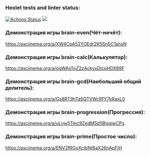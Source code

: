 ### Hexlet tests and linter status:
[![Actions Status](https://github.com/eshimovTK/frontend-project-44/actions/workflows/hexlet-check.yml/badge.svg)](https://github.com/eshimovTK/frontend-project-44/actions)
<a href="https://codeclimate.com/github/eshimovTK/frontend-project-44/maintainability"><img src="https://api.codeclimate.com/v1/badges/0a271af3412b991368cf/maintainability" /></a>

### Демонстрация игры brain-even(Чёт-нечёт):
https://asciinema.org/a/XW4CpA52YOEdr2K5Sn5C1ahsN

### Демонстрация игры brain-calc(Калькулятор):
https://asciinema.org/a/qgWAsToZ2zAckyxDIcpHDX89F

### Демонстрация игры brain-gcd(Наибольший общий делитель):
https://asciinema.org/a/Gs8RT9hTa5QTVWcRfY7kRaxL0

### Демонстрация игры brain-progression(Прогрессия):
https://asciinema.org/a/uLnw5Tmc9ZedM5d1IBggjwCPs

### Демонстрация игры brain-prime(Простое число):
https://asciinema.org/a/ENV2fRGyXcjbNt6aX26nApFjH